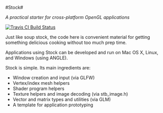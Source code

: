 #Stock#

*A practical starter for cross-platform OpenGL applications*

[![Travis CI Build Status](https://travis-ci.org/blair1618/stock.svg?branch=master)](https://travis-ci.org/blair1618/stock/builds)

Just like soup stock, the code here is convenient material for getting something delicious cooking without too much prep time.

Applications using Stock can be developed and run on Mac OS X, Linux, and Windows (using ANGLE).

Stock is simple. Its main ingredients are:

 - Window creation and input (via GLFW)
 - Vertex/index mesh helpers
 - Shader program helpers
 - Texture helpers and image decoding (via stb_image.h)
 - Vector and matrix types and utilities (via GLM)
 - A template for application prototyping
